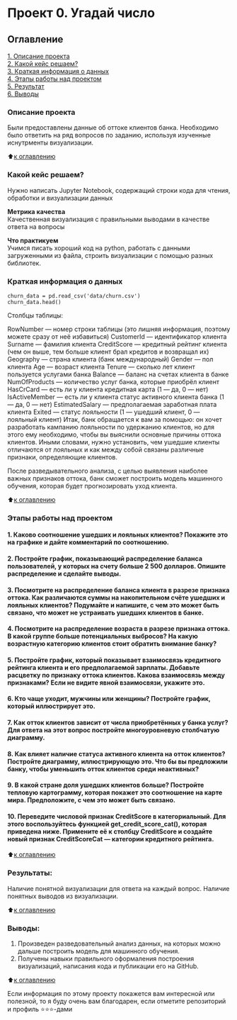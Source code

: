 # Проект 0. Угадай число

## Оглавление  
[1. Описание проекта](https://github.com/SaakyanAG/Pub/tree/main/Project%200_1%20Bank%20Data%20AnaliticsREADME.md#Описание-проекта)  
[2. Какой кейс решаем?](https://github.com/SaakyanAG/Pub/tree/main/Project%200_1%20Bank%20Data%20AnaliticsREADME.md#Какой-кейс-решаем)  
[3. Краткая информация о данных](https://github.com/SaakyanAG/Pub/tree/main/Project%200_1%20Bank%20Data%20AnaliticsREADME.md#Краткая-информация-о-данных)  
[4. Этапы работы над проектом](https://github.com/SaakyanAG/Pub/tree/main/Project%200_1%20Bank%20Data%20AnaliticsREADME.md#Этапы-работы-над-проектом)  
[5. Результат](https://github.com/SaakyanAG/Pub/tree/main/Project%200_1%20Bank%20Data%20AnaliticsREADME.md#Результат)    
[6. Выводы](https://github.com/SaakyanAG/Pub/tree/main/Project%200_1%20Bank%20Data%20AnaliticsREADME.md#Выводы) 

### Описание проекта    
Были предоставлены данные об оттоке клиентов банка. Необходимо было ответить на ряд вопросов по заданию, используя изученные иснутрменты визуализации.

:arrow_up:[к оглавлению](https://github.com/SaakyanAG/Pub/tree/main/Project%200_1%20Bank%20Data%20AnaliticsREADME.md#Оглавление)


### Какой кейс решаем?    
Нужно написать Jupyter Notebook, содержащий строки кода для чтения, обработки и визуализации данных

**Метрика качества**     
Качественная визуализация с правильными выводами в качестве ответа на вопросы

**Что практикуем**     
Учимся писать хороший код на python, работать с данными загруженными из файла, строить визуализации с помощью разных библиотек.


### Краткая информация о данных
```
churn_data = pd.read_csv('data/churn.csv')
churn_data.head()
```
Столбцы таблицы:

RowNumber — номер строки таблицы (это лишняя информация, поэтому можете сразу от неё избавиться)
CustomerId — идентификатор клиента
Surname — фамилия клиента
CreditScore — кредитный рейтинг клиента (чем он выше, тем больше клиент брал кредитов и возвращал их)
Geography — страна клиента (банк международный)
Gender — пол клиента
Age — возраст клиента
Tenure — сколько лет клиент пользуется услугами банка
Balance — баланс на счетах клиента в банке
NumOfProducts — количество услуг банка, которые приобрёл клиент
HasCrCard — есть ли у клиента кредитная карта (1 — да, 0 — нет)
IsActiveMember — есть ли у клиента статус активного клиента банка (1 — да, 0 — нет)
EstimatedSalary — предполагаемая заработная плата клиента
Exited — статус лояльности (1 — ушедший клиент, 0 — лояльный клиент)
Итак, банк обращается к вам за помощью: он хочет разработать кампанию лояльности по удержанию клиентов, но для этого ему необходимо, чтобы вы выяснили основные причины оттока клиентов. Иными словами, нужно установить, чем ушедшие клиенты отличаются от лояльных и как между собой связаны различные признаки, определяющие клиентов.

После разведывательного анализа, с целью выявления наиболее важных признаков оттока, банк сможет построить модель машинного обучения, которая будет прогнозировать уход клиента. 
  
:arrow_up:[к оглавлению](https://github.com/SaakyanAG/Pub/tree/main/Project%200_1%20Bank%20Data%20AnaliticsREADME.md#Оглавление)


### Этапы работы над проектом  
#### 1. Каково соотношение ушедших и лояльных клиентов? Покажите это на графике и дайте комментарий по соотношению.

#### 2. Постройте график, показывающий распределение баланса пользователей, у которых на счету больше 2 500 долларов. Опишите распределение и сделайте выводы.

#### 3. Посмотрите на распределение баланса клиента в разрезе признака оттока. Как различаются суммы на накопительном счёте ушедших и лояльных клиентов? Подумайте и напишите, с чем это может быть связано, что может не устраивать ушедших клиентов в банке.

#### 4. Посмотрите на распределение возраста в разрезе признака оттока. В какой группе больше потенциальных выбросов? На какую возрастную категорию клиентов стоит обратить внимание банку?

#### 5. Постройте график, который показывает взаимосвязь кредитного рейтинга клиента и его предполагаемой зарплаты. Добавьте расцветку по признаку оттока клиентов. Какова взаимосвязь между признаками? Если не видите явной взаимосвязи, укажите это.

#### 6. Кто чаще уходит, мужчины или женщины? Постройте график, который иллюстрирует это.

#### 7. Как отток клиентов зависит от числа приобретённых у банка услуг? Для ответа на этот вопрос постройте многоуровневую столбчатую диаграмму.

#### 8. Как влияет наличие статуса активного клиента на отток клиентов? Постройте диаграмму, иллюстрирующую это. Что бы вы предложили банку, чтобы уменьшить отток клиентов среди неактивных?

#### 9. В какой стране доля ушедших клиентов больше? Постройте тепловую картограмму, которая покажет это соотношение на карте мира. Предположите, с чем это может быть связано.

#### 10. Переведите числовой признак CreditScore в категориальный. Для этого воспользуйтесь функцией get_credit_score_cat(), которая приведена ниже. Примените её к столбцу CreditScore и создайте новый признак CreditScoreCat — категории кредитного рейтинга.

:arrow_up:[к оглавлению](https://github.com/SaakyanAG/Pub/tree/main/Project%200_1%20Bank%20Data%20AnaliticsREADME.md#Оглавление)


### Результаты:  
Наличие понятной визуализации для ответа на каждый вопрос. Наличие понятных выводов из визуализации.

:arrow_up:[к оглавлению](https://github.com/SaakyanAG/Pub/tree/main/Project%200_1%20Bank%20Data%20Analitics/README.md#Оглавление)


### Выводы:  
1. Произведен разведовательный анализ данных, на которых можно дальше построить модель для машинного обучения.
2. Получены навыки правильного оформаления построения визуализаций, написания кода и публикации его на GitHub.

:arrow_up:[к оглавлению](https://github.com/SaakyanAG/Pub/tree/main/Project%200_1%20Bank%20Data%20AnaliticsREADME.md#Оглавление)


Если информация по этому проекту покажется вам интересной или полезной, то я буду очень вам благодарен, если отметите репозиторий и профиль ⭐️⭐️⭐️-дами